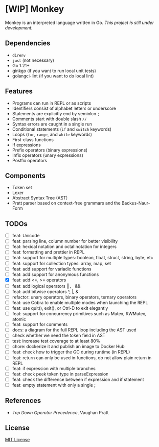 # [WIP] Monkey

Monkey is an interpreted language written in Go. *This project is still under development.*

## Dependencies

+ `direnv`
+ `just` (not necessary)
+ Go 1.21+
+ ginkgo (if you want to run local unit tests)
+ golangci-lint (if you want to do local lint)

## Features

+ Programs can run in REPL or as scripts
+ Identifiers consist of alphabet letters or underscore
+ Statements are explicitly end by seminlon `;`
+ Comments start with double slash `//`
+ Syntax errors are caught in a single run
+ Conditional statements (`if` and `switch` keywords)
+ Loops (`for`, `range`, and `while` keywords)
+ First-class functions
+ If expressions
+ Prefix operators (binary expressions)
+ Infix operators (unary expressions)
+ Postfix operators

## Components

+ Token set
+ Lexer
+ Abstract Syntax Tree (AST)
+ Pratt parser based on context-free grammars and the Backus-Naur-Form

## TODOs

+ [ ] feat: Unicode
+ [ ] feat: parsing line, column number for better visibility
+ [ ] feat: hexical notation and octal notation for integers
+ [ ] feat: formatting and prettier in REPL
+ [ ] feat: support for multiple types: boolean, float, struct, string, byte, etc
+ [ ] feat: support for collection types: array, map, set
+ [ ] feat: add support for variadic functions
+ [ ] feat: add support for anonymous functions
+ [x] feat: add <=, >= operators
+ [ ] feat: add logical operators ||， &&
+ [ ] feat: add bitwise operators ^, |, &
+ [ ] refactor: unary operators, binary operators, ternary operators
+ [ ] feat: use Cobra to enable multiple modes when launching the REPL
+ [ ] feat: use quit(), exit(), or Ctrl-D to exit elegantly
+ [ ] feat: support for concurrency primitives such as Mutex, RWMutex, atomic
+ [ ] feat: support for comments
+ [ ] docs: a diagram for the full REPL loop including the AST used
+ [ ] check whether we need the token field in AST
+ [ ] test: increase test coverage to at least 80%
+ [ ] chore: dockerize it and publish an image to Docker Hub
+ [ ] feat: check how to trigger the GC during runtime (in REPL)
+ [ ] feat: return can only be used in functions, do not allow plain return in REPL
+ [ ] feat: if expression with multiple branches
+ [ ] feat: check peek token type in parseExpression
+ [ ] feat: check the difference between if expression and if statement
+ [ ] feat: empty statement with only a single ;

## References

+ *Top Down Operator Precedence*, Vaughan Pratt


## License

[MIT License](./LICENSE)
